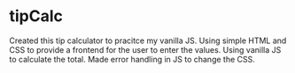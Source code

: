 # tipCalc

Created this tip calculator to pracitce my vanilla JS. 
Using simple HTML and CSS to provide a frontend for the user to enter the values. Using vanilla JS to calculate the total.
Made error handling in JS to change the CSS.
